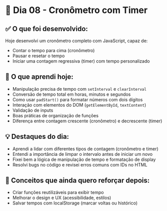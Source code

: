 # 📒 Dia 08 - Cronômetro com Timer

## ✅ O que foi desenvolvido:
Hoje desenvolvi um cronômetro completo com JavaScript, capaz de:
- Contar o tempo para cima (cronômetro)
- Pausar e resetar o tempo
- Iniciar uma contagem regressiva (timer) com tempo personalizado

## 🧠 O que aprendi hoje:
- Manipulação precisa de tempo com `setInterval` e `clearInterval`
- Conversão de tempo total em horas, minutos e segundos
- Como usar `padStart()` para formatar números com dois dígitos
- Interação com elementos do DOM (`getElementById`, `textContent`)
- Validação de inputs
- Boas práticas de organização de funções
- Diferença entre contagem crescente (cronômetro) e decrescente (timer)

## 💡 Destaques do dia:
- Aprendi a lidar com diferentes tipos de contagem (cronômetro e timer)
- Entendi a importância de limpar o intervalo antes de iniciar um novo
- Fixei bem a lógica de manipulação de tempo e formatação de display
- Resolvi bugs no código e revisei erros comuns com IDs no HTML

## 🧠 Conceitos que ainda quero reforçar depois:
- Criar funções reutilizáveis para exibir tempo
- Melhorar o design e UX (acessibilidade, estilos)
- Salvar tempos com localStorage (marcar voltas ou histórico)
